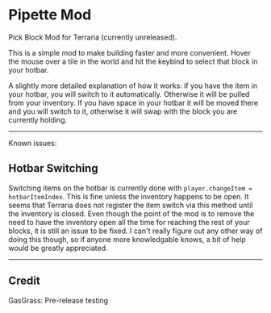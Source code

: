 # Pipette Mod
Pick Block Mod for Terraria (currently unreleased).

This is a simple mod to make building faster and more convenient. Hover the mouse over a tile in the world and hit the keybind to select that block in your hotbar.

A slightly more detailed explanation of how it works: if you have the item in your hotbar, you will switch to it automatically. Otherwise it will be pulled from your inventory. If you have space in your hotbar it will be moved there and you will switch to it, otherwise it will swap with the block you are currently holding.

---

Known issues:

## Hotbar Switching
Switching items on the hotbar is currently done with `player.changeItem = hotbarItemIndex`. This is fine unless the inventory happens to be open.
It seems that Terraria does not register the item switch via this method until the inventory is closed.
Even though the point of the mod is to remove the need to have the inventory open all the time for reaching the rest of your blocks, it is still an issue to be fixed.
I can't really figure out any other way of doing this though, so if anyone more knowledgable knows, a bit of help would be greatly appreciated.

---

## Credit
GasGrass: Pre-release testing
